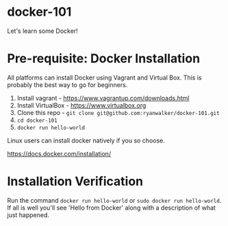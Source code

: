 # docker-101
Let's learn some Docker!

# Pre-requisite: Docker Installation

All platforms can install Docker using Vagrant and Virtual Box. This is probably the best way to go for beginners.

1. Install vagrant - https://www.vagrantup.com/downloads.html
2. Install VirtualBox - https://www.virtualbox.org
3. Clone this repo - `git clone git@github.com:ryanwalker/docker-101.git`
4. `cd docker-101`
5. `docker run hello-world`  

Linux users can install docker natively if you so choose.

https://docs.docker.com/installation/

# Installation Verification
Run the command `docker run hello-world` or `sudo docker run hello-world`.
If all is well you'll see 'Hello from Docker' along with a description of what just happened.
